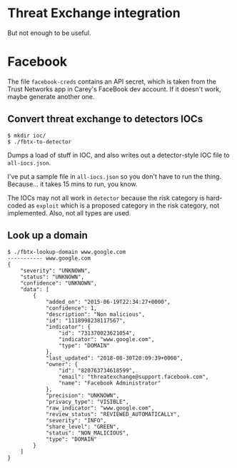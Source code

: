
# Threat Exchange integration

But not enough to be useful.

# Facebook

The file `facebook-creds` contains an API secret, which is taken from the
Trust Networks app in Carey's FaceBook dev account.  If it doesn't work, maybe
generate another one.

## Convert threat exchange to detectors IOCs

```
$ mkdir ioc/
$ ./fbtx-to-detector
```

Dumps a load of stuff in IOC, and also writes out a detector-style
IOC file to `all-iocs.json`.

I've put a sample file in `all-iocs.json` so you don't have to run the thing.
Because... it takes 15 mins to run, you know.

The IOCs may not all work in `detector` because the risk category is hard-coded
as `exploit` which is a proposed category in the risk category, not
implemented.  Also, not all types are used.

## Look up a domain

```
$ ./fbtx-lookup-domain www.google.com
----------- www.google.com
{
    "severity": "UNKNOWN",
    "status": "UNKNOWN",
    "confidence": "UNKNOWN",
    "data": [
        {
            "added_on": "2015-06-19T22:34:27+0000",
            "confidence": 1,
            "description": "Non malicious",
            "id": "1118998238117567",
            "indicator": {
                "id": "731370023621054",
                "indicator": "www.google.com",
                "type": "DOMAIN"
            },
            "last_updated": "2018-08-30T20:09:39+0000",
            "owner": {
                "id": "820763734618599",
                "email": "threatexchange@support.facebook.com",
                "name": "Facebook Administrator"
            },
            "precision": "UNKNOWN",
            "privacy_type": "VISIBLE",
            "raw_indicator": "www.google.com",
            "review_status": "REVIEWED_AUTOMATICALLY",
            "severity": "INFO",
            "share_level": "GREEN",
            "status": "NON_MALICIOUS",
            "type": "DOMAIN"
        }
    ]
}
```